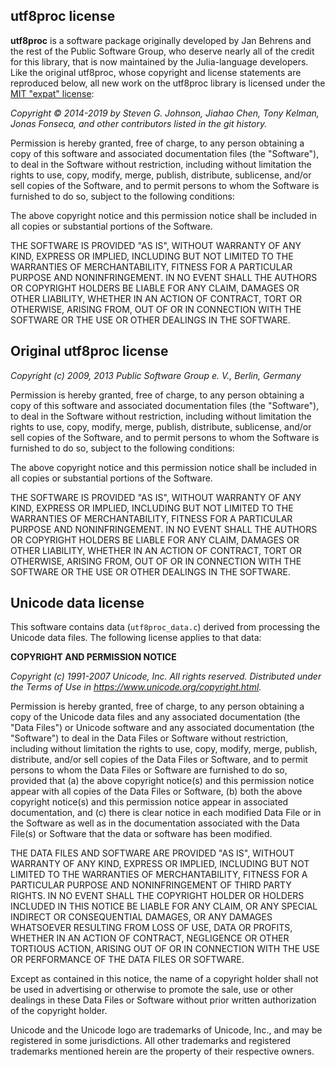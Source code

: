 ## utf8proc license ##

**utf8proc** is a software package originally developed
by Jan Behrens and the rest of the Public Software Group, who
deserve nearly all of the credit for this library, that is now maintained by the Julia-language developers.  Like the original utf8proc,
whose copyright and license statements are reproduced below, all new
work on the utf8proc library is licensed under the [MIT "expat"
license](https://opensource.org/licenses/MIT):

*Copyright &copy; 2014-2019 by Steven G. Johnson, Jiahao Chen, Tony Kelman, Jonas Fonseca, and other contributors listed in the git history.*

Permission is hereby granted, free of charge, to any person obtaining a
copy of this software and associated documentation files (the "Software"),
to deal in the Software without restriction, including without limitation
the rights to use, copy, modify, merge, publish, distribute, sublicense,
and/or sell copies of the Software, and to permit persons to whom the
Software is furnished to do so, subject to the following conditions:

The above copyright notice and this permission notice shall be included in
all copies or substantial portions of the Software.

THE SOFTWARE IS PROVIDED "AS IS", WITHOUT WARRANTY OF ANY KIND, EXPRESS OR
IMPLIED, INCLUDING BUT NOT LIMITED TO THE WARRANTIES OF MERCHANTABILITY,
FITNESS FOR A PARTICULAR PURPOSE AND NONINFRINGEMENT. IN NO EVENT SHALL THE
AUTHORS OR COPYRIGHT HOLDERS BE LIABLE FOR ANY CLAIM, DAMAGES OR OTHER
LIABILITY, WHETHER IN AN ACTION OF CONTRACT, TORT OR OTHERWISE, ARISING
FROM, OUT OF OR IN CONNECTION WITH THE SOFTWARE OR THE USE OR OTHER
DEALINGS IN THE SOFTWARE.

## Original utf8proc license ##

*Copyright (c) 2009, 2013 Public Software Group e. V., Berlin, Germany*

Permission is hereby granted, free of charge, to any person obtaining a
copy of this software and associated documentation files (the "Software"),
to deal in the Software without restriction, including without limitation
the rights to use, copy, modify, merge, publish, distribute, sublicense,
and/or sell copies of the Software, and to permit persons to whom the
Software is furnished to do so, subject to the following conditions:

The above copyright notice and this permission notice shall be included in
all copies or substantial portions of the Software.

THE SOFTWARE IS PROVIDED "AS IS", WITHOUT WARRANTY OF ANY KIND, EXPRESS OR
IMPLIED, INCLUDING BUT NOT LIMITED TO THE WARRANTIES OF MERCHANTABILITY,
FITNESS FOR A PARTICULAR PURPOSE AND NONINFRINGEMENT. IN NO EVENT SHALL THE
AUTHORS OR COPYRIGHT HOLDERS BE LIABLE FOR ANY CLAIM, DAMAGES OR OTHER
LIABILITY, WHETHER IN AN ACTION OF CONTRACT, TORT OR OTHERWISE, ARISING
FROM, OUT OF OR IN CONNECTION WITH THE SOFTWARE OR THE USE OR OTHER
DEALINGS IN THE SOFTWARE.

## Unicode data license ##

This software contains data (`utf8proc_data.c`) derived from processing
the Unicode data files. The following license applies to that data:

**COPYRIGHT AND PERMISSION NOTICE**

*Copyright (c) 1991-2007 Unicode, Inc. All rights reserved. Distributed
under the Terms of Use in https://www.unicode.org/copyright.html.*

Permission is hereby granted, free of charge, to any person obtaining a
copy of the Unicode data files and any associated documentation (the "Data
Files") or Unicode software and any associated documentation (the
"Software") to deal in the Data Files or Software without restriction,
including without limitation the rights to use, copy, modify, merge,
publish, distribute, and/or sell copies of the Data Files or Software, and
to permit persons to whom the Data Files or Software are furnished to do
so, provided that (a) the above copyright notice(s) and this permission
notice appear with all copies of the Data Files or Software, (b) both the
above copyright notice(s) and this permission notice appear in associated
documentation, and (c) there is clear notice in each modified Data File or
in the Software as well as in the documentation associated with the Data
File(s) or Software that the data or software has been modified.

THE DATA FILES AND SOFTWARE ARE PROVIDED "AS IS", WITHOUT WARRANTY OF ANY
KIND, EXPRESS OR IMPLIED, INCLUDING BUT NOT LIMITED TO THE WARRANTIES OF
MERCHANTABILITY, FITNESS FOR A PARTICULAR PURPOSE AND NONINFRINGEMENT OF
THIRD PARTY RIGHTS. IN NO EVENT SHALL THE COPYRIGHT HOLDER OR HOLDERS
INCLUDED IN THIS NOTICE BE LIABLE FOR ANY CLAIM, OR ANY SPECIAL INDIRECT OR
CONSEQUENTIAL DAMAGES, OR ANY DAMAGES WHATSOEVER RESULTING FROM LOSS OF
USE, DATA OR PROFITS, WHETHER IN AN ACTION OF CONTRACT, NEGLIGENCE OR OTHER
TORTIOUS ACTION, ARISING OUT OF OR IN CONNECTION WITH THE USE OR
PERFORMANCE OF THE DATA FILES OR SOFTWARE.

Except as contained in this notice, the name of a copyright holder shall
not be used in advertising or otherwise to promote the sale, use or other
dealings in these Data Files or Software without prior written
authorization of the copyright holder.

Unicode and the Unicode logo are trademarks of Unicode, Inc., and may be
registered in some jurisdictions. All other trademarks and registered
trademarks mentioned herein are the property of their respective owners.
